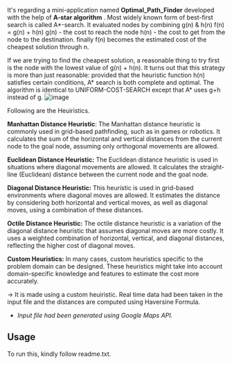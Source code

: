 
It's regarding a mini-application named **Optimal_Path_Finder** developed with the help of **A-star algorithm** .
Most widely known form of best-first search is called A*-search.
It evaluated nodes by combining g(n) & h(n)
  f(n) = g(n) + h(n)      g(n) - the cost to reach the node
                          h(n) - the cost to get from the node to the destination.
finally f(n) becomes the estimated cost of the cheapest solution through n.

   If we are trying to find the cheapest solution, a reasonable thing to try first is the node with the lowest value of g(n) + h(n). It turns out that this strategy is more than just reasonable: provided that the heuristic function h(n) satisfies certain conditions, A* search is both complete and optimal. The algorithm is identical to UNIFORM-COST-SEARCH except that A* uses g+h instead of g.
   ![image](https://github.com/Gabbumaay/Optimal_Path_finding_by_A-star_Algorithm/assets/120372287/7ae7e43e-caa7-4982-82c5-3cd869fa4846)

Following are the Heuiristics.

**Manhattan Distance Heuristic**: The Manhattan distance heuristic is commonly used in grid-based pathfinding, such as in games or robotics. It calculates the sum of the horizontal and vertical distances from the current node to the goal node, assuming only orthogonal movements are allowed.

**Euclidean Distance Heuristic:** The Euclidean distance heuristic is used in situations where diagonal movements are allowed. It calculates the straight-line (Euclidean) distance between the current node and the goal node.

**Diagonal Distance Heuristic:** This heuristic is used in grid-based environments where diagonal moves are allowed. It estimates the distance by considering both horizontal and vertical moves, as well as diagonal moves, using a combination of these distances.

**Octile Distance Heuristic:** The octile distance heuristic is a variation of the diagonal distance heuristic that assumes diagonal moves are more costly. It uses a weighted combination of horizontal, vertical, and diagonal distances, reflecting the higher cost of diagonal moves.

**Custom Heuristics:** In many cases, custom heuristics specific to the problem domain can be designed. These heuristics might take into account domain-specific knowledge and features to estimate the cost more accurately.

-> It is made using a custom heuiristic.
Real time data had been taken in the input file and the distances are computed using Haversine Formula.

* _Input file had been generated using Google Maps API._
## Usage
To run this, kindly follow readme.txt.

